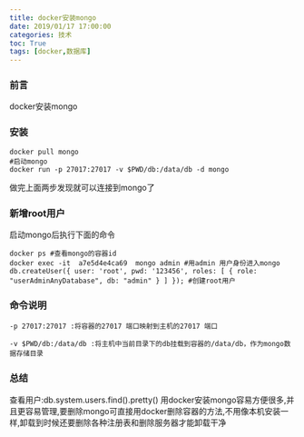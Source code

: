 ```yaml
---
title: docker安装mongo
date: 2019/01/17 17:00:00
categories: 技术
toc: True
tags: [docker,数据库]
---
```



### 前言
docker安装mongo

### 安装
```shell
docker pull mongo
#启动mongo
docker run -p 27017:27017 -v $PWD/db:/data/db -d mongo
```
做完上面两步发现就可以连接到mongo了

### 新增root用户
启动mongo后执行下面的命令
```shell
docker ps #查看mongo的容器id
docker exec -it  a7e5d4e4ca69  mongo admin #用admin 用户身份进入mongo
db.createUser({ user: 'root', pwd: '123456', roles: [ { role: "userAdminAnyDatabase", db: "admin" } ] }); #创建root用户
```

### 命令说明
```shell
-p 27017:27017 :将容器的27017 端口映射到主机的27017 端口

-v $PWD/db:/data/db :将主机中当前目录下的db挂载到容器的/data/db，作为mongo数据存储目录
```



### 总结
查看用户:db.system.users.find().pretty()
用docker安装mongo容易方便很多,并且更容易管理,要删除mongo可直接用docker删除容器的方法,不用像本机安装一样,卸载到时候还要删除各种注册表和删除服务器才能卸载干净